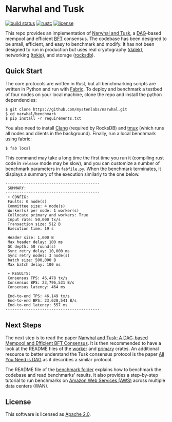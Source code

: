 # Narwhal and Tusk

[![build status](https://img.shields.io/github/workflow/status/mystenlabs/narwhal/Rust/master?style=flat-square&logo=github)](https://github.com/mystenlabs/narwhal/actions)
[![rustc](https://img.shields.io/badge/rustc-1.51+-blue?style=flat-square&logo=rust)](https://www.rust-lang.org)
[![license](https://img.shields.io/badge/license-Apache-blue.svg?style=flat-square)](LICENSE)

This repo provides an implementation of [Narwhal and Tusk](https://arxiv.org/pdf/2105.11827.pdf), a [DAG](https://en.wikipedia.org/wiki/Directed_acyclic_graph)-based mempool and efficient [BFT](https://en.wikipedia.org/wiki/Byzantine_fault) consensus. The codebase has been designed to be small, efficient, and easy to benchmark and modify. It has not been designed to run in production but uses real cryptography ([dalek](https://doc.dalek.rs/ed25519_dalek)), networking ([tokio](https://docs.rs/tokio)), and storage ([rocksdb](https://docs.rs/rocksdb)).

## Quick Start
The core protocols are written in Rust, but all benchmarking scripts are written in Python and run with [Fabric](http://www.fabfile.org/).
To deploy and benchmark a testbed of four nodes on your local machine, clone the repo and install the python dependencies:
```
$ git clone https://github.com/mystenlabs/narwhal.git
$ cd narwhal/benchmark
$ pip install -r requirements.txt
```
You also need to install [Clang](https://clang.llvm.org/) (required by RocksDB) and [tmux](https://linuxize.com/post/getting-started-with-tmux/#installing-tmux) (which runs all nodes and clients in the background). Finally, run a local benchmark using fabric:
```
$ fab local
```
This command may take a long time the first time you run it (compiling rust code in `release` mode may be slow), and you can customize a number of benchmark parameters in `fabfile.py`. When the benchmark terminates, it displays a summary of the execution similarly to the one below.
```
-----------------------------------------
 SUMMARY:
-----------------------------------------
 + CONFIG:
 Faults: 0 node(s)
 Committee size: 4 node(s)
 Worker(s) per node: 1 worker(s)
 Collocate primary and workers: True
 Input rate: 50,000 tx/s
 Transaction size: 512 B
 Execution time: 19 s

 Header size: 1,000 B
 Max header delay: 100 ms
 GC depth: 50 round(s)
 Sync retry delay: 10,000 ms
 Sync retry nodes: 3 node(s)
 batch size: 500,000 B
 Max batch delay: 100 ms

 + RESULTS:
 Consensus TPS: 46,478 tx/s
 Consensus BPS: 23,796,531 B/s
 Consensus latency: 464 ms

 End-to-end TPS: 46,149 tx/s
 End-to-end BPS: 23,628,541 B/s
 End-to-end latency: 557 ms
-----------------------------------------
```

## Next Steps
The next step is to read the paper [Narwhal and Tusk: A DAG-based Mempool and Efficient BFT Consensus](https://arxiv.org/pdf/2105.11827.pdf). It is then recommended to have a look at the README files of the [worker](https://github.com/mystenlabs/narwhal/tree/main/worker) and [primary](https://github.com/mystenlabs/narwhal/tree/main/primary) crates. An additional resource to better understand the Tusk consensus protocol is the paper [All You Need is DAG](https://arxiv.org/abs/2102.08325) as it describes a similar protocol. 

The README file of the [benchmark folder](https://github.com/mystenlabs/narwhal/tree/main/benchmark) explains how to benchmark the codebase and read benchmarks' results. It also provides a step-by-step tutorial to run benchmarks on [Amazon Web Services (AWS)](https://aws.amazon.com) across multiple data centers (WAN).

## License
This software is licensed as [Apache 2.0](LICENSE).
